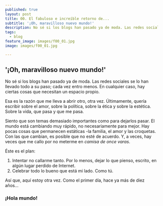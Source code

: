 ```yaml
---
published: true
layout: post
title: 00. El fabuloso e increíble retorno de...
subtitle: '¡Oh, maravilloso nuevo mundo!'
description: No sé si los blogs han pasado ya de moda. Las redes sociales se lo han llevado todo a su paso; cada vez entro menos. En cualquier caso, hay ciertas cosas que necesitan un espacio propio.
tags:
  - blog
feature_image: images/f00_01.jpg
image: images/f00_01.jpg

---
```

## '¡Oh, maravilloso nuevo mundo!'

No sé si los blogs han pasado ya de moda. Las redes sociales se lo han llevado todo a su paso; cada vez entro menos. En cualquier caso, hay ciertas cosas que necesitan un espacio propio.

Esa es la razón que me lleva a abrir otro, otra vez. Últimamente, quería escribir sobre el amor, sobre la política, sobre la ética y sobre la estética. Sobre la vida, que pasa y que me pasa. 

Siento que son temas demasiado importantes como para dejarlos pasar. El mundo está cambiando muy rápido, no necesariamente para mejor. Hay pocas cosas que permanecen estáticas -la familia, el amor y las croquetas. Con las que cambian, es posible que no esté de acuerdo. Y, a veces, hay veces que me callo por no meterme en _camisa de once varas_. 

Éste es el plan:  
1. Intentar no callarme tanto. Por lo menos, dejar lo que pienso, escrito, en algún lugar perdido de Internet.
2. Celebrar todo lo bueno que está mi lado. Como tú.

Así que, aquí estoy otra vez. Como el primer día, hace ya más de diez años...

### ¡Hola mundo!

